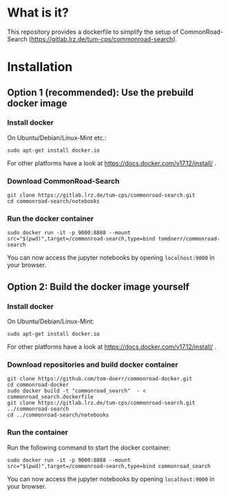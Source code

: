 # What is it?
This repository provides a dockerfile to simplify the setup of CommonRoad-Search (https://gitlab.lrz.de/tum-cps/commonroad-search).

# Installation
## Option 1 (recommended): Use the prebuild docker image
### Install docker
On Ubuntu/Debian/Linux-Mint etc.:
```
sudo apt-get install docker.io
```

For other platforms have a look at
https://docs.docker.com/v17.12/install/ .

### Download CommonRoad-Search
```
git clone https://gitlab.lrz.de/tum-cps/commonroad-search.git
cd commonroad-search/notebooks

```

### Run the docker container
```
sudo docker run -it -p 9000:8888 --mount src="$(pwd)",target=/commonroad-search,type=bind tomdoerr/commonroad-search
```

You can now access the jupyter notebooks by opening `localhost:9000` in your browser.


## Option 2: Build the docker image yourself
### Install docker
On Ubuntu/Debian/Linux-Mint:
```
sudo apt-get install docker.io
```

For other platforms have a look at
https://docs.docker.com/v17.12/install/ .

### Download repositories and build docker container
```
git clone https://github.com/tom-doerr/commonroad-docker.git
cd commonroad-docker
sudo docker build -t "commonroad_search"  - < commonroad_search.dockerfile
git clone https://gitlab.lrz.de/tum-cps/commonroad-search.git ../commonroad-search
cd ../commonroad-search/notebooks
```

### Run the container
Run the following command to start the docker container:
```
sudo docker run -it -p 9000:8888 --mount src="$(pwd)",target=/commonroad-search,type=bind commonroad_search
```
You can now access the jupyter notebooks by opening `localhost:9000` in your browser.


